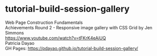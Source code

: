 # tutorial-build-session-gallery
Web Page Construction Fundamentals\
Achievements Round 2 - Responsive image gallery with CSS Grid by Jen Simmons\
https://www.youtube.com/watch?v=tFKrK4eAiUQ \
Patricia Dayao\
GH Pages: https://pdayao.github.io/tutorial-build-session-gallery/
